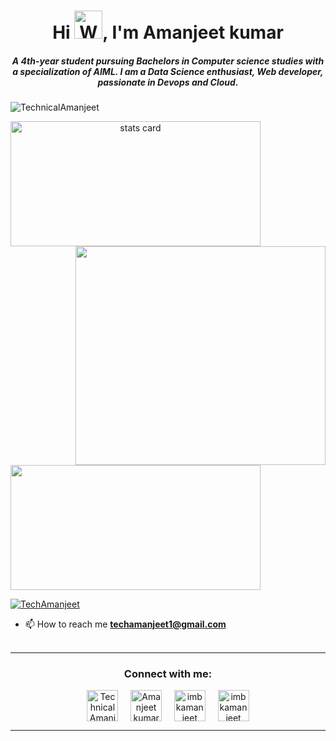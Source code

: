 <h1 align="center">Hi <img src="https://raw.githubusercontent.com/nixin72/nixin72/master/wave.gif" 
         alt="Waving hand animated gif"
         height="45"
         width="45" />, I'm Amanjeet kumar</h1>
<h5 align="center">
A 4th-year student pursuing Bachelors in Computer science studies with a specialization of AIML. I am a Data Science enthusiast, Web developer, passionate in Devops and Cloud. 
</h5>
 <!-- Taken reference from website :  https://github.com/antonkomarev/github-profile-views-counter -->
<p align="left"> <img src="https://komarev.com/ghpvc/?username=TechnicalAmanjeet&label=Profile%20views&color=0e75b6&style=flat-square" alt="TechnicalAmanjeet" /> </p>

<p>
<a align= "center" href="https://github.com/TechnicalAmanjeet">
<!-- i have made below https location from : https://github-readme-streak-stats.herokuapp.com/demo/ -->
<img alt= "stats card" height="200px" width="400" src="https://github-readme-streak-stats.herokuapp.com?user=TechnicalAmanjeet&theme=github-dark&date_format=M%20j%5B%2C%20Y%5D">
<!-- added gif file into program -->
<img align="right" height="350" width="400" src="https://github.com/TechnicalAmanjeet/TechnicalAmanjeet/blob/main/gif/ezgif.com-gif-maker.gif" /> </a>
</p>

 <!-- below link i have generated from : https://github.com/anuraghazra/github-readme-stats -->
<img height="200px" width="400" src="https://github-readme-stats.vercel.app/api?username=TechnicalAmanjeet&count_private=true&theme=dark&show_icons=true" />

 <!-- below link i have created from : https://shields.io/ -->
<p align="left"> <a href="https://twitter.com/TechAmanjeet" target="blank"><img src="https://img.shields.io/twitter/follow/TechAmanjeet?style=social" alt="TechAmanjeet" /></a> </p>

- 📫 How to reach me **techamanjeet1@gmail.com**
<br><br>
<hr>

<h3 align="center">Connect with me:</h3>
<p align="center">
<!-- twitter link -->
<a href="https://twitter.com/TechAmanjeet" target="blank"><img align="center" src="https://img.icons8.com/cute-clipart/64/000000/twitter.png" alt="TechnicalAmanjeet" height="50" width="50" /></a> &nbsp;&nbsp;&nbsp;
<!-- linkedin link -->
<a href="https://www.linkedin.com/in/technicalamanjeet/" target="blank"><img align="center" src="https://img.icons8.com/cute-clipart/64/000000/linkedin.png" alt="Amanjeet kumar" height="50" width="50" /></a>&nbsp;&nbsp;&nbsp;&nbsp;
<!-- youtube link -->
<a href="https://www.youtube.com/channel/UCf4cBertAY5l89lQMPj-iEg" target="blank"><img align="center" src="https://img.icons8.com/cute-clipart/64/000000/youtube-play.png" alt="imbkamanjeet" height="50" width="50" /></a>&nbsp;&nbsp;&nbsp;&nbsp;
<!-- Instagram link -->
<a href="https://www.instagram.com/imbkamanjeet/" target="blank"><img align="center" src="https://img.icons8.com/cute-clipart/64/000000/instagram-new.png" alt="imbkamanjeet" height="50" width="50" /></a>         
</p>


<hr>

<!-- will add later this on my repo -->
<!-- <p align="center">
  <img src="https://github.com/ishikkkkaaaa/ishikkkkaaaa/raw/output/github-contribution-grid-snake.svg" alt="snake"></center>
</p> -->
